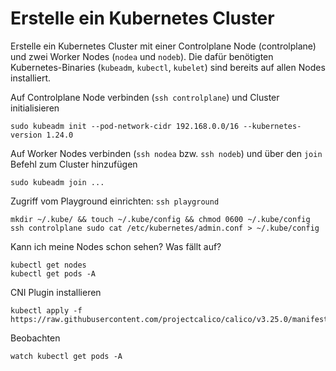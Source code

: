 # Erstelle ein Kubernetes Cluster

Erstelle ein Kubernetes Cluster mit einer Controlplane Node (controlplane) und zwei Worker Nodes (`nodea` und `nodeb`).
Die dafür benötigten Kubernetes-Binaries (`kubeadm`, `kubectl`, `kubelet`) sind bereits auf allen Nodes installiert.

Auf Controlplane Node verbinden (`ssh controlplane`) und Cluster initialisieren

```shell
sudo kubeadm init --pod-network-cidr 192.168.0.0/16 --kubernetes-version 1.24.0
```

Auf Worker Nodes verbinden (`ssh nodea` bzw. `ssh nodeb`) und über den `join` Befehl zum Cluster hinzufügen

```shell
sudo kubeadm join ...
```

Zugriff vom Playground einrichten: `ssh playground`

```shell
mkdir ~/.kube/ && touch ~/.kube/config && chmod 0600 ~/.kube/config
ssh controlplane sudo cat /etc/kubernetes/admin.conf > ~/.kube/config
```

Kann ich meine Nodes schon sehen? Was fällt auf?

```shell
kubectl get nodes
kubectl get pods -A
```

CNI Plugin installieren

```shell
kubectl apply -f https://raw.githubusercontent.com/projectcalico/calico/v3.25.0/manifests/calico.yaml
```

Beobachten

```shell
watch kubectl get pods -A
```